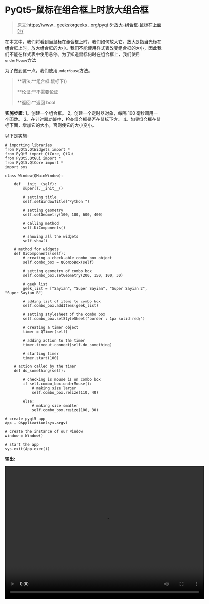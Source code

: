 # PyQt5–鼠标在组合框上时放大组合框

> 原文:[https://www . geeksforgeeks . org/pyqt 5-放大-组合框-鼠标在上面时/](https://www.geeksforgeeks.org/pyqt5-magnify-combobox-when-mouse-is-on-it/)

在本文中，我们将看到当鼠标在组合框上时，我们如何放大它。放大是指当光标在组合框上时，放大组合框的大小。我们不能使用样式表改变组合框的大小，因此我们不能在样式表中使用悬停。为了知道鼠标何时在组合框上，我们使用`underMouse`方法

为了做到这一点，我们使用`underMouse`方法。

> **语法:**组合框.鼠标下()
> 
> **论证:**不需要论证
> 
> **返回:**返回 bool

**实施步骤:**
1。创建一个组合框。
2。创建一个定时器对象，每隔 100 毫秒调用一个函数。
3。在计时器功能中，检查组合框是否在鼠标下方。
4。如果组合框在鼠标下面，增加它的大小，否则使它的大小变小。

以下是实施–

```
# importing libraries
from PyQt5.QtWidgets import * 
from PyQt5 import QtCore, QtGui
from PyQt5.QtGui import * 
from PyQt5.QtCore import * 
import sys

class Window(QMainWindow):

    def __init__(self):
        super().__init__()

        # setting title
        self.setWindowTitle("Python ")

        # setting geometry
        self.setGeometry(100, 100, 600, 400)

        # calling method
        self.UiComponents()

        # showing all the widgets
        self.show()

    # method for widgets
    def UiComponents(self):
        # creating a check-able combo box object
        self.combo_box = QComboBox(self)

        # setting geometry of combo box
        self.combo_box.setGeometry(200, 150, 100, 30)

        # geek list
        geek_list = ["Sayian", "Super Sayian", "Super Sayian 2", "Super Sayian B"]

        # adding list of items to combo box
        self.combo_box.addItems(geek_list)

        # setting stylesheet of the combo box
        self.combo_box.setStyleSheet("border : 1px solid red;")

        # creating a timer object
        timer = QTimer(self)

        # adding action to the timer
        timer.timeout.connect(self.do_something)

        # starting timer
        timer.start(100)

    # action called by the timer
    def do_something(self):

        # checking is mouse is on combo box
        if self.combo_box.underMouse():
            # making size larger
            self.combo_box.resize(110, 40)

        else:
            # making size smaller
            self.combo_box.resize(100, 30)

# create pyqt5 app
App = QApplication(sys.argv)

# create the instance of our Window
window = Window()

# start the app
sys.exit(App.exec())
```

**输出:**

<video class="wp-video-shortcode" id="video-408442-1" width="640" height="428" preload="metadata" controls=""><source type="video/mp4" src="https://media.geeksforgeeks.org/wp-content/uploads/20200506002734/Python-06-05-2020-00_23_18.mp4?_=1">[https://media.geeksforgeeks.org/wp-content/uploads/20200506002734/Python-06-05-2020-00_23_18.mp4](https://media.geeksforgeeks.org/wp-content/uploads/20200506002734/Python-06-05-2020-00_23_18.mp4)</video>